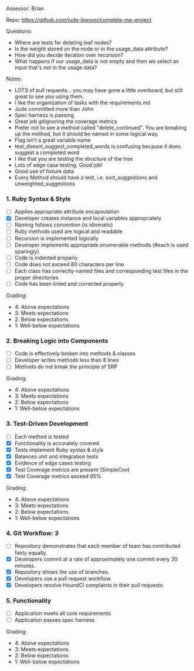 Assessor: Brian 

Repo: https://github.com/jude-lawson/complete-me-project

Questions:

* Where are tests for deleting leaf nodes?
* Is the weight stored on the node or in the usage_data attribute?
* How did you decide iteration over recursion?
* What happens if our usage_data is not empty and then we select an input that's not in the usage data?

Notes:

* LOTS of pull requests... you may have gone a little overboard, but still great to see you using them. 
* I like the organization of tasks with the requirements.md
* Jude committed more than John
* Spec harness is passing
* Great job gitignoring the coverage metrics
* Prefer not to see a method called "delete_continued". You are breaking up the method, but it should be named in some logical way.
* Flag isn't a great variable name
* test_doesnt_suggest_completed_words is confusing because it does suggest a completed word
* I like that you are testing the structure of the tree
* Lots of edge case testing. Good job!
* Good use of fixture data
* Every Method should have a test, i.e. sort_suggestions and unweighted_suggestions


### 1. Ruby Syntax & Style

- [ ] Applies appropriate attribute encapsulation  
- [x] Developer creates instance and local variables appropriately
- [ ] Naming follows convention (is idiomatic)
- [ ] Ruby methods used are logical and readable  
- [ ] Recursion is implemented logically
- [ ] Developer implements appropriate enumerable methods (#each is used sparingly)
- [ ] Code is indented properly
- [ ] Code does not exceed 80 characters per line
- [ ] Each class has correctly-named files and corresponding test files in the proper directories
- [ ] Code has been linted and corrected properly.

Grading:

* 4: Above expectations
* 3: Meets expectations
* 2: Below expectations
* 1: Well-below expectations

### 2. Breaking Logic into Components

- [ ] Code is effectively broken into methods & classes
- [ ] Developer writes methods less than 8 lines
- [ ] Methods do not break the principle of SRP

Grading:

* 4: Above expectations
* 3: Meets expectations
* 2: Below expectations
* 1: Well-below expectations

### 3. Test-Driven Development

- [ ] Each method is tested  
- [x] Functionality is accurately covered
- [x] Tests implement Ruby syntax & style   
- [x] Balances unit and integration tests
- [x] Evidence of edge cases testing
- [x] Test Coverage metrics are present (SimpleCov)
- [x] Test Coverage metrics exceed 95%

Grading:

* 4: Above expectations
* 3: Meets expectations
* 2: Below expectations
* 1: Well-below expectations

### 4. Git Workflow: 3

- [ ] Repository demonstrates that each member of team has contributed fairly equally.
- [x] Developers commit at a rate of approximately one commit every 30 minutes.
- [x] Repository shows the use of branches.
- [x] Developers use a pull request workflow.
- [x] Developers resolve HoundCI complaints in their pull requests.

### 5. Functionality

- [ ] Application meets all core requirements
- [ ] Application passes spec harness

Grading:

* 4: Above expectations
* 3: Meets expectations
* 2: Below expectations
* 1: Well-below expectations
